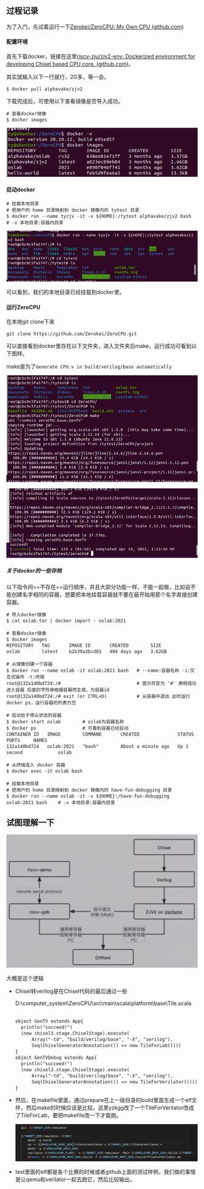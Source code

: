 ## 过程记录

为了入门，先试着运行一下[Zerokei/ZeroCPU: My Own CPU (github.com)](https://github.com/Zerokei/ZeroCPU)

#### 配置环境

首先下载docker，链接在这里[riscv-zju/zjv2-env: Dockerized environment for developing Chisel based CPU core. (github.com)](https://github.com/riscv-zju/zjv2-env)。

其实就输入以下一行就行，2G多，等一会。

```
$ docker pull alphavake/zjv2
```

下载完成后，可使用以下查看镜像是否导入成功。

```
# 查看docker镜像
$ docker images
```

![image-20220414092349613](运行ZeroCPU.assets/image-20220414092349613.png)

#### 启动docker

```
# 挂载本地目录
# 把用户的 home 目录映射到 docker 镜像内的 tytest 目录
$ docker run --name tyzjv -it -v ${HOME}:/tytest alphavake/zjv2 bash    # -v 本地目录:容器内目录
```

![image-20220414092443981](运行ZeroCPU.assets/image-20220414092443981-16498994843741.png)

可以看到，我们的本地目录已经挂载到docker里。

#### 运行ZeroCPU

在本地git clone下来

```
git clone https://github.com/Zerokei/ZeroCPU.git
```

可以直接看到docker里存在以下文件夹，进入文件夹后make，运行成功可看到以下图样。

make是为了`Generate CPU.v in build/verilog/base automatically`

![image-20220414092711272](运行ZeroCPU.assets/image-20220414092711272.png)

![image-20220414092725247](运行ZeroCPU.assets/image-20220414092725247.png)



##### 关于docker的一些存档

以下指令间==不存在==运行顺序，并且大部分功能一样，不能一起做，比如说不能创建名字相同的容器，想要把本地挂载容器就不要在最开始用那个名字直接创建容器。

```
# 导入docker镜像
$ cat oslab.tar | docker import - oslab:2021

# 查看docker镜像
$ docker images
REPOSITORY   TAG       IMAGE ID       CREATED        SIZE
oslab        latest    b2b39a3bcd81   404 days ago   3.62GB

# 从镜像创建一个容器
$ docker run --name oslab -it oslab:2021 bash   # --name:容器名称 -i:交互式操作 -t:终端
root@132a140bd724:/#                            # 提示符变为 '#' 表明成功进入容器 后面的字符串根据容器而生成，为容器id
root@132a140bd724:/# exit (or CTRL+D)           # 从容器中退出 此时运行docker ps，运行容器的列表为空

# 启动处于停止状态的容器
$ docker start oslab        # oslab为容器名称
$ docker ps                 # 可看到容器已经启动
CONTAINER ID   IMAGE        COMMAND       CREATED              STATUS        PORTS     NAMES
132a140bd724   oslab:2021   "bash"        About a minute ago   Up 1 second             oslab

# 从终端连入 docker 容器
$ docker exec -it oslab bash

# 挂载本地目录
# 把用户的 home 目录映射到 docker 镜像内的 have-fun-debugging 目录
$ docker run --name oslab -it -v ${HOME}:/have-fun-debugging oslab:2021 bash    # -v 本地目录:容器内目录

```

## 试图理解一下

![img](运行ZeroCPU.assets/68747470733a2f2f73322e6c6f6c692e6e65742f323032322f30322f32322f5a43706b36337237784d56533250752e706e67.png)

大概是这个逻辑

- Chisel转verilog是在Chisel代码的最后通过一些

	D:\computer_system\ZeroCPU\src\main\scala\platform\base\Tile.scala

	```
	
	object GenTV extends App{
	  println("succeed!")
	  (new chisel3.stage.ChiselStage).execute(
	      Array("-td", "build/verilog/base", "-X", "verilog"), 
	      Seq(ChiselGeneratorAnnotation(() => new TileForLab())))
	}
	object GenTVDebug extends App{
	  println("succeed!")
	  (new chisel3.stage.ChiselStage).execute(
	      Array("-td", "build/verilog/base", "-X", "verilog"), 
	      Seq(ChiselGeneratorAnnotation(() => new TileForVerilator())))
	}
	```

- 然后，在makefile里面，通过prepare在上一级目录的build里面生成一个elf文件，然后make的时候应该是比较。这里yzkgg改了一个TileForVerilator改成了TileForLab，要把makefile改一下才能跑。

	![image-20220414132742574](运行ZeroCPU.assets/image-20220414132742574.png)

- test里面的elf都是各个比赛的时候或者github上面的测试样例，我们做的事情是让qemu和verilator一起去跑它，然后比较输出。

	
